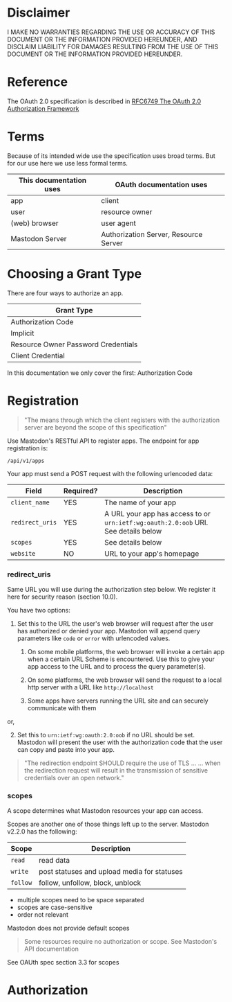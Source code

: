 # Disclaimer

I MAKE NO WARRANTIES REGARDING THE USE OR ACCURACY OF THIS DOCUMENT OR THE INFORMATION PROVIDED HEREUNDER, AND DISCLAIM LIABILITY FOR DAMAGES RESULTING FROM THE USE OF THIS DOCUMENT OR THE INFORMATION PROVIDED HEREUNDER. 

# Reference

The OAuth 2.0 specification is described in [RFC6749 The OAuth 2.0 Authorization Framework](https://tools.ietf.org/html/rfc6749)

# Terms

Because of its intended wide use the specification uses broad terms. But for our use here we use less formal terms.


| This documentation uses | OAuth documentation uses |
|-------------------------|--------------------------|
| app                     | client                   |
| user                    | resource owner           |
| (web) browser           | user agent               |
| Mastodon Server         | Authorization Server, Resource Server |

# Choosing a Grant Type

There are four ways to authorize an app.

| Grant Type            |
|-----------------------|
| Authorization Code    |
| Implicit              |
| Resource Owner Password Credentials |
| Client Credential     |

In this documentation we only cover the first: Authorization Code

# Registration

> "The means through which the client registers
> with the authorization server are beyond the scope of this
> specification"

Use Mastodon's RESTful API to register apps. The endpoint for app registration is: 

~~~
/api/v1/apps
~~~

Your app must send a POST request with the following urlencoded data:

| Field           | Required?   | Description             |
|-----------------|-------------|-------------------------|
| `client_name`   | YES         | The name of your app    |
| `redirect_uris` | YES         | A URL your app has access to or `urn:ietf:wg:oauth:2.0:oob` URI. See details below |
| `scopes`        | YES         | See details below          |
| `website`       | NO          | URL to your app's homepage |


### redirect_uris

Same URL you will use during the authorization step below. We register it here for security reason (section 10.0).

You have two options:

1. Set this to the URL the user's web browser will request after the user has authorized or denied your app. Mastodon will append query parameters like `code` or `error` with urlencoded values.

    1. On some mobile platforms, the web browser will invoke a certain app when a certain URL Scheme is encountered. Use this to give your app access to the URL and to process the query parameter(s).
    
    2. On some platforms, the web browser will send the request to a local http server with a URL like `http://localhost`
    
    3. Some apps have servers running the URL site and can securely communicate with them

or,

2. Set this to `urn:ietf:wg:oauth:2.0:oob` if no URL should be set. Mastodon will present the user with the authorization code that the user can copy and paste into your app.

> "The redirection endpoint SHOULD require the use of TLS ...
> ... when the redirection request will result in the transmission of
> sensitive credentials over an open network."

### scopes

A scope determines what Mastodon resources your app can access.

Scopes are another one of those things left up to the server. Mastodon v2.2.0 has the following:

| Scope   | Description |
|---------|-------------|
| `read`  | read data   |
| `write` | post statuses and upload media for statuses |
| `follow`| follow, unfollow, block, unblock |

* multiple scopes need to be space separated
* scopes are case-sensitive
* order not relevant

Mastodon does not provide default scopes

> Some resources require no authorization or scope. See Mastodon's API documentation

See OAUth spec section 3.3 for scopes

# Authorization




